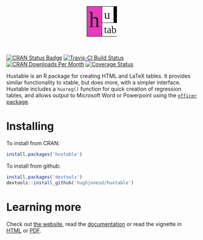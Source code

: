 
<table class="huxtable" style="border-collapse: collapse; width: 60pt; margin-left: auto; margin-right: auto;height: 60pt;">
<col style="width: 40%;">
<col style="width: 30%;">
<col style="width: 30%;">
<tr>
<td rowspan="2" style="vertical-align: top; text-align: left; white-space: nowrap; border-width:0.5pt 0.5pt 0.5pt 0.5pt; border-style: solid; border-top-color: NA;  border-right-color: NA;  border-bottom-color: NA;  border-left-color: NA; padding: 2pt 4pt 2pt 4pt; background-color: rgb(232, 58, 188); ">
<span style="font-size:42pt; font-family: Palatino, Palatino Linotype, Palatino LT STD, Book Antiqua, Georgia, serif; ">h</span>
</td>
<td style="vertical-align: top; text-align: left; white-space: nowrap; border-width:0.5pt 0.5pt 0.5pt 0.5pt; border-style: solid; border-top-color: NA;  border-right-color: NA;  border-bottom-color: NA;  border-left-color: NA; padding: 2pt 4pt 2pt 4pt; ">
<span style="font-size:24pt; font-family: Palatino, Palatino Linotype, Palatino LT STD, Book Antiqua, Georgia, serif; ">u</span>
</td>
<td style="vertical-align: top; text-align: left; white-space: nowrap; border-width:0.5pt 0.5pt 0.5pt 0.5pt; border-style: solid; border-top-color: NA;  border-right-color: NA;  border-bottom-color: NA;  border-left-color: NA; padding: 2pt 4pt 2pt 4pt; background-color: rgb(0, 0, 0); ">
<span style="color: rgb(255, 255, 255); font-size:24pt; font-family: Palatino, Palatino Linotype, Palatino LT STD, Book Antiqua, Georgia, serif; ">x</span>
</td>
</tr>
<tr>
<td colspan="2" style="vertical-align: top; text-align: center; white-space: nowrap; border-width:0.5pt 0.5pt 0.5pt 0.5pt; border-style: solid; border-top-color: NA;  border-right-color: NA;  border-bottom-color: NA;  border-left-color: NA; padding: 2pt 4pt 1pt 4pt; ">
<span style="font-size:20pt; font-family: Palatino, Palatino Linotype, Palatino LT STD, Book Antiqua, Georgia, serif; ">table</span>
</td>
</tr>
</table>
<!-- README.md is generated from README.Rmd. Please edit that file -->
<br>

[![CRAN Status Badge](http://www.r-pkg.org/badges/version/huxtable)](https://cran.r-project.org/package=huxtable) [![Travis-CI Build Status](https://travis-ci.org/hughjonesd/huxtable.svg?branch=master)](https://travis-ci.org/hughjonesd/huxtable) [![CRAN Downloads Per Month](http://cranlogs.r-pkg.org/badges/huxtable)](https://CRAN.R-project.org/package=huxtable) [![Coverage Status](https://img.shields.io/codecov/c/github/hughjonesd/huxtable/master.svg)](https://codecov.io/github/hughjonesd/huxtable?branch=master)

Huxtable is an R package for creating HTML and LaTeX tables. It provides similar functionality to xtable, but does more, with a simpler interface. Huxtable includes a `huxreg()` function for quick creation of regression tables, and allows output to Microsoft Word or Powerpoint using the [`officer` package](https://cran.r-project.org/package=officer).

Installing
==========

To install from CRAN:

``` r
install.packages('huxtable')
```

To install from github:

``` r
install.packages('devtools')
devtools::install_github('hughjonesd/huxtable')
```

Learning more
=============

Check out [the website](https://hughjonesd.github.io/huxtable), read the [documentation](https://hughjonesd.github.io/huxtable/reference/index.html) or read the vignette in [HTML](https://hughjonesd.github.io/huxtable/huxtable.html) or [PDF](https://hughjonesd.github.io/huxtable/huxtable.pdf).
